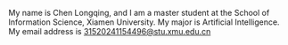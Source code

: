 My name is Chen Longqing, and I am a master student at the School of Information Science, Xiamen University. My major is Artificial Intelligence. My email address is 31520241154496@stu.xmu.edu.cn
